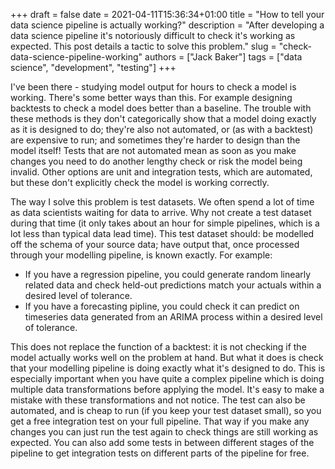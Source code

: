 +++ 
draft = false
date = 2021-04-11T15:36:34+01:00
title = "How to tell your data science pipeline is actually working?"
description = "After developing a data science pipeline it's notoriously difficult to check it's working as expected. This post details a tactic to solve this problem."
slug = "check-data-science-pipeline-working"
authors = ["Jack Baker"]
tags = ["data science", "development", "testing"]
+++

I've been there - studying model output for hours to check a model is working. There's some better ways than this. For example designing backtests to check a model does better than a baseline. The trouble with these methods is they don't categorically show that a model doing exactly as it is designed to do; they're also not automated, or (as with a backtest) are expensive to run; and sometimes they're harder to design than the model itself! Tests that are not automated mean as soon as you make changes you need to do another lengthy check or risk the model being invalid. Other options are unit and integration tests, which are automated, but these don't explicitly check the model is working correctly.

The way I solve this problem is test datasets. We often spend a lot of time as data scientists waiting for data to arrive. Why not create a test dataset during that time (it only takes about an hour for simple pipelines, which is a lot less than typical data lead time). This test dataset should: be modelled off the schema of your source data; have output that, once processed through your modelling pipeline, is known exactly. For example:
* If you have a regression pipeline, you could generate random linearly related data and check held-out predictions match your actuals within a desired level of tolerance.
* If you have a forecasting pipline, you could check it can predict on timeseries data generated from an ARIMA process within a desired level of tolerance.

This does not replace the function of a backtest: it is not checking if the model actually works well on the problem at hand. But what it does is check that your modelling pipeline is doing exactly what it's designed to do. This is especially important when you have quite a complex pipeline which is doing multiple data transformations before applying the model. It's easy to make a mistake with these transformations and not notice. The test can also be automated, and is cheap to run (if you keep your test dataset small), so you get a free integration test on your full pipeline. That way if you make any changes you can just run the test again to check things are still working as expected. You can also add some tests in between different stages of the pipeline to get integration tests on different parts of the pipeline for free.